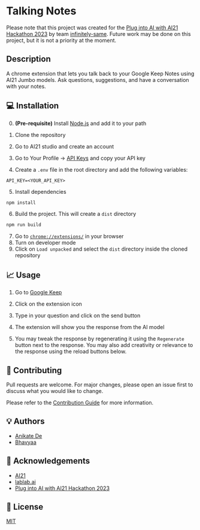 # Talking Notes

Please note that this project was created for the [Plug into AI with AI21 Hackathon 2023](https://lablab.ai/event/plug-into-ai-with-ai21) by team [infinitely-same](https://lablab.ai/event/plug-into-ai-with-ai21/infinitely-same). Future work may be done on this project, but it is not a priority at the moment.

## Description

A chrome extension that lets you talk back to your Google Keep Notes using AI21 Jumbo models. Ask questions, suggestions, and have a conversation with your notes.

## 💻 Installation

0. **(Pre-requisite)** Install [Node.js](https://nodejs.org/en/download/) and add it to your path

1. Clone the repository
2. Go to AI21 studio and create an account
3. Go to Your Profile -> [API Keys](https://studio.ai21.com/account/api-key) and copy your API key
4. Create a `.env` file in the root directory and add the following variables:

```env
API_KEY=<YOUR_API_KEY>
```

5. Install dependencies

```bash
npm install
```

6. Build the project. This will create a `dist` directory

```bash
npm run build
```

7. Go to [`chrome://extensions/`](chrome://extensions/) in your browser
8. Turn on developer mode
9. Click on `Load unpacked` and select the `dist` directory inside the cloned repository

## 📈 Usage

1. Go to [Google Keep](https://keep.google.com/)

2. Click on the extension icon
3. Type in your question and click on the send button
4. The extension will show you the response from the AI model
5. You may tweak the response by regenerating it using the `Regenerate` button next to the response. You may also add creativity or relevance to the response using the reload buttons below.

<!-- ## Screenshots
![Demo](https://user-images.githubusercontent.com/24846546/137637421-0b5b7b0a-0b0a-4b0a-8b0a-0b0b0b0b0b0b.gif) -->

## 🤝 Contributing

Pull requests are welcome. For major changes, please open an issue first to discuss what you would like to change.

Please refer to the [Contribution Guide](CONTRIBUTING.md) for more information.

## 💡 Authors

- [Anikate De](https://www.github.com/Anikate-De)
- [Bhavyaa](https://www.github.com/andbhavyaa)

## 🙇 Acknowledgements

- [AI21](https://www.ai21.com/)
- [lablab.ai](https://www.lablab.ai/)
- [Plug into AI with AI21 Hackathon 2023](https://lablab.ai/event/plug-into-ai-with-ai21)

## 📝 License

[MIT](LICENSE)
